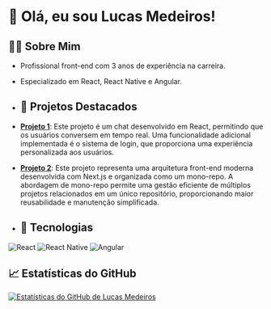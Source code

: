 # 👋 Olá, eu sou Lucas Medeiros!

## 👨‍💻 Sobre Mim
- Profissional front-end com 3 anos de experiência na carreira.
- Especializado em React, React Native e Angular.

- ## 🚀 Projetos Destacados
- [**Projeto 1**](https://github.com/lucasrmed/ProjetoChat): Este projeto é um chat desenvolvido em React, permitindo que os usuários conversem em tempo real. Uma funcionalidade adicional implementada é o sistema de login, que proporciona uma experiência personalizada aos usuários.
- [**Projeto 2**](https://github.com/lucasrmed/nextjs-arquitetura): Este projeto representa uma arquitetura front-end moderna desenvolvida com Next.js e organizada como um mono-repo. A abordagem de mono-repo permite uma gestão eficiente de múltiplos projetos relacionados em um único repositório, proporcionando maior reusabilidade e manutenção simplificada.

- ## 🌟 Tecnologias
![React](https://img.shields.io/badge/-React-blue?style=flat-square&logo=react&logoColor=white)
![React Native](https://img.shields.io/badge/-React_Native-blueviolet?style=flat-square&logo=react&logoColor=white)
![Angular](https://img.shields.io/badge/-Angular-red?style=flat-square&logo=angular&logoColor=white)

## 📈 Estatísticas do GitHub
[![Estatísticas do GitHub de Lucas Medeiros](https://github-readme-stats.vercel.app/api?username=lucasrmed&show_icons=true&count_private=true&theme=dark)](https://github.com/lucasrmed)

